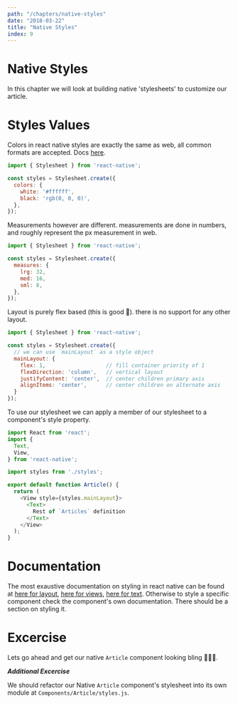 ```yaml
---
path: "/chapters/native-styles"
date: "2018-03-22"
title: "Native Styles"
index: 9
---
```


# Native Styles

In this chapter we will look at building native 'stylesheets' to customize our article.


# Styles Values

Colors in react native styles are exactly the same as web, all common formats are accepted. Docs [here](https://facebook.github.io/react-native/docs/colors.html).

```js
import { Stylesheet } from 'react-native';

const styles = Stylesheet.create({
  colors: {
    white: '#ffffff',
    black: 'rgb(0, 0, 0)',
  },
});
```

Measurements however are different. measurements are done in numbers, and roughly represent the px measurement in web.

```js
import { Stylesheet } from 'react-native';

const styles = Stylesheet.create({
  measures: {
    lrg: 32,
    med: 16,
    sml: 8,
  },
});

```

Layout is purely flex based (this is good 🤙). there is no support for any other layout.

```js
import { Stylesheet } from 'react-native';

const styles = Stylesheet.create({
  // we can use `mainLayout` as a style object
  mainLayout: {
    flex: 1,                   // fill container priority of 1
    flexDirection: 'column',   // vertical layout
    justifyContent: 'center',  // center children primary axis
    alignItems: 'center',      // center children on alternate axis
  }
});
```

To use our stylesheet we can apply a member of our stylesheet to a component's style property.

```js
import React from 'react';
import {
  Text,
  View,
} from 'react-native';

import styles from './styles';

export default function Article() {
  return (
    <View style={styles.mainLayout}>
      <Text>
        Rest of `Articles` definition
      </Text>
    </View>
  );
}
```

# Documentation

The most exaustive documentation on styling in react native can be found at [here for layout](https://facebook.github.io/react-native/docs/layout-props.html), [here for views](https://facebook.github.io/react-native/docs/view-style-props.html), [here for text](https://facebook.github.io/react-native/docs/text-style-props.html). Otherwise to style a specific component check the component's own documentation. There should be a section on styling it.


# Excercise

Lets go ahead and get our native `Article` component looking bling 💅💅💅.


**_Additional Excercise_**

We should refactor our Native `Article` component's stylesheet into its own module at `Components/Article/styles.js`.
